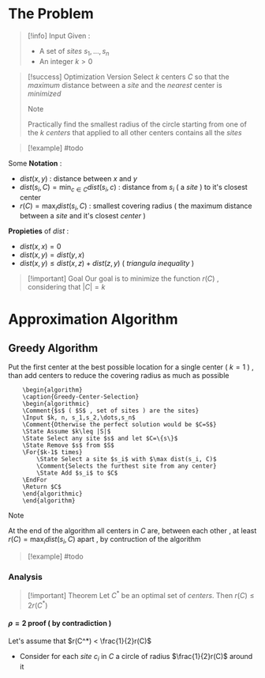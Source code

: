 # The Problem

>[!info] Input
>Given : 
>+ A set of *sites* $s_1,\dots,s_n$
>+ An integer $k> 0$

>[!success] Optimization Version
>Select $k$ centers $C$ so that the *maximum* distance between a *site* and the *nearest* center is *minimized*
>>[!note] 
>>Practically find the smallest radius of the circle starting from one of the $k$ *centers* that applied to all other centers contains all the *sites*

>[!example] 
>#todo

Some **Notation** : 
+ $dist(x,y)$ : distance between $x$ and $y$
+ $dist(s_i,C) = \min_{c \in C}dist(s_i, c)$ : distance from $s_i$ ( a *site* ) to it's closest center
+ $r(C)= \max_idist(s_i,C)$ : smallest covering radius ( the maximum distance between a *site* and it's closest *center* )

**Propieties** of $dist$ : 
+ $dist(x,x)=0$
+ $dist(x,y)=dist(y,x)$
+ $dist(x,y)\leq dist(x,z)+dist(z,y)$ ( *triangula inequality* )

>[!important] Goal
>Our goal is to minimize the function $r(C)$ , considering that $|C| = k$

# Approximation Algorithm

## Greedy Algorithm 

Put the first center at the best possible location for a single center ( $k=1$ ) , than add centers to reduce the covering radius as much as possible 

```pseudo
	\begin{algorithm}
	\caption{Greedy-Center-Selection}
	\begin{algorithmic}
	\Comment{$s$ ( $S$ , set of sites ) are the sites}
	\Input $k, n, s_1,s_2,\dots,s_n$
	\Comment{Otherwise the perfect solution would be $C=S$}
	\State Assume $k\leq |S|$
	\State Select any site $s$ and let $C=\{s\}$
	\State Remove $s$ from $S$
	\For{$k-1$ times}
		\State Select a site $s_i$ with $\max dist(s_i, C)$
		\Comment{Selects the furthest site from any center}
		\State Add $s_i$ to $C$
    \EndFor
    \Return $C$
	\end{algorithmic}
	\end{algorithm}
```
>[!note] 
>At the end of the algorithm all centers in $C$ are, between each other , at least $r(C) = \max_i dist(s_i, C)$ apart , by contruction of the algorithm

>[!example]
>#todo
>

### Analysis

>[!important] Theorem
>Let $C^*$ be an optimal set of *centers*. Then $r(C)\leq 2r(C^*)$
#### $\rho=2$ proof ( by contradiction )

Let's assume that $r(C^*) < \frac{1}{2}r(C)$

+ Consider for each *site* $c_i$ in $C$ a circle of radius $\frac{1}{2}r(C)$ around it 